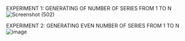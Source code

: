 EXPERIMENT 1: GENERATING OF NUMBER OF SERIES FROM 1 TO N
![Screenshot (502)](https://github.com/yuvi444/CSA0178/assets/112838629/f38c14e6-e61b-4b1e-8a22-7640d41a40a0)




EXPERIMENT 2: GENERATING EVEN NUMBER OF SERIES FROM 1 TO N
![image](https://github.com/yuvi444/CSA0178/assets/112838629/ecd74ab3-c247-4ef6-8d22-98371bb4ca8b)





